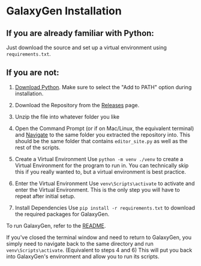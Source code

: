 # GalaxyGen Installation
## If you are already familiar with Python:
Just download the source and set up a virtual environment using `requirements.txt`.

## If you are not:
1. [Download Python](https://www.python.org/downloads/). Make sure to select the "Add to PATH" option during installation.

2. Download the Repository from the [Releases](https://github.com/Bytestorm5/GalaxyGen/releases/tag/Release) page.

3. Unzip the file into whatever folder you like

4. Open the Command Prompt (or if on Mac/Linux, the equivalent terminal) and [Navigate](https://www.digitalcitizen.life/command-prompt-how-use-basic-commands/#ftoc-heading-3) to the same folder you extracted the repository into.
This should be the same folder that contains `editor_site.py` as well as the rest of the scripts.

5. Create a Virtual Environment
Use `python -m venv ./venv` to create a Virtual Environment for the program to run in. You can technically skip this if you really wanted to,  but a virtual environment is best practice.

6. Enter the Virtual Environment
Use `venv\Scripts\activate` to activate and enter the Virtual Environment. This is the only step you will have to repeat after initial setup.

7. Install Dependencies
Use `pip install -r requirements.txt` to download the required packages for GalaxyGen. 

To run GalaxyGen, refer to the [README](README.md). 

If you've closed the terminal window and need to return to GalaxyGen, you simply need to navigate back to the same directory and run `venv\Scripts\activate`. (Equivalent to steps 4 and 6) This will put you back into GalaxyGen's environment and allow you to run its scripts.
